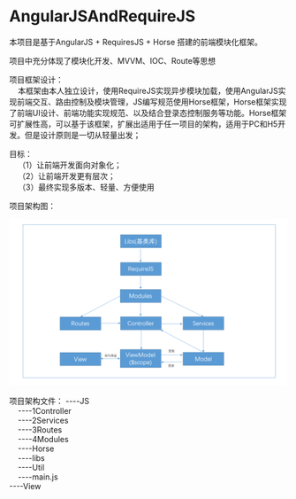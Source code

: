 # AngularJSAndRequireJS


本项目是基于AngularJS + RequiresJS + Horse 搭建的前端模块化框架。

项目中充分体现了模块化开发、MVVM、IOC、Route等思想

项目框架设计：<br/>
&nbsp;&nbsp;&nbsp;&nbsp;本框架由本人独立设计，使用RequireJS实现异步模块加载，使用AngularJS实现前端交互、路由控制及模块管理，JS编写规范使用Horse框架，Horse框架实现了前端UI设计、前端功能实现规范、以及结合登录态控制服务等功能。Horse框架可扩展性高，可以基于该框架，扩展出适用于任一项目的架构，适用于PC和H5开发。但是设计原则是一切从轻量出发；

目标：<br/>
&nbsp;&nbsp;&nbsp;&nbsp;（1）让前端开发面向对象化；<br/>
&nbsp;&nbsp;&nbsp;&nbsp;（2）让前端开发更有层次；<br/>
&nbsp;&nbsp;&nbsp;&nbsp;（3）最终实现多版本、轻量、方便使用<br/>

项目架构图：

 ![image](https://github.com/Jameszws/ProjectImg/blob/master/AngularAndRequirejs/123.png)


项目架构文件：
----JS                                              <br/>
&nbsp;&nbsp;&nbsp;&nbsp;----1Controller             <br/>
&nbsp;&nbsp;&nbsp;&nbsp;----2Services               <br/>
&nbsp;&nbsp;&nbsp;&nbsp;----3Routes                 <br/>
&nbsp;&nbsp;&nbsp;&nbsp;----4Modules                <br/>
&nbsp;&nbsp;&nbsp;&nbsp;----Horse                   <br/>
&nbsp;&nbsp;&nbsp;&nbsp;----libs                    <br/>
&nbsp;&nbsp;&nbsp;&nbsp;----Util                    <br/>
&nbsp;&nbsp;&nbsp;&nbsp;----main.js                 <br/>
----View                                <br/>


